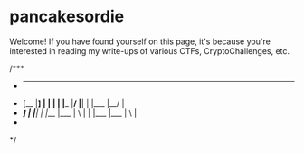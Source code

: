 # pancakesordie

Welcome! If you have found yourself on this page, it's because you're interested in reading my write-ups of various CTFs, CryptoChallenges, etc.



/***
 *    ____ ___  ____ _ _    ____ ____    ____ _    ____ ____ ___ 
 *    [__  |__] |  | | |    |___ |__/    |__| |    |___ |__/  |  
 *    ___] |    |__| | |___ |___ |  \    |  | |___ |___ |  \  |  
 *                                                               
 */

